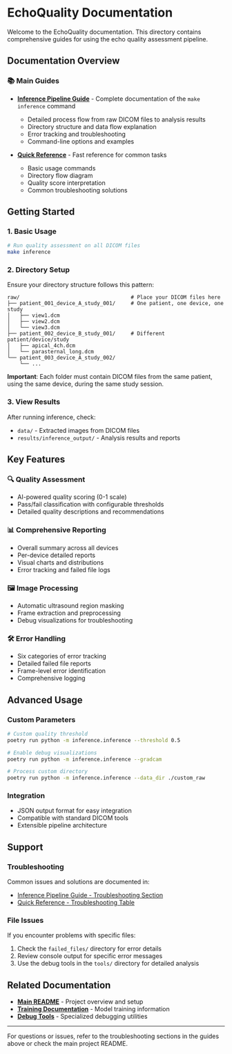 # EchoQuality Documentation

Welcome to the EchoQuality documentation. This directory contains comprehensive guides for using the echo quality assessment pipeline.

## Documentation Overview

### 📚 Main Guides

- **[Inference Pipeline Guide](inference_pipeline.md)** - Complete documentation of the `make inference` command
  - Detailed process flow from raw DICOM files to analysis results
  - Directory structure and data flow explanation
  - Error tracking and troubleshooting
  - Command-line options and examples

- **[Quick Reference](quick_reference.md)** - Fast reference for common tasks
  - Basic usage commands
  - Directory flow diagram
  - Quality score interpretation
  - Common troubleshooting solutions

## Getting Started

### 1. Basic Usage
```bash
# Run quality assessment on all DICOM files
make inference
```

### 2. Directory Setup
Ensure your directory structure follows this pattern:
```
raw/                                    # Place your DICOM files here
├── patient_001_device_A_study_001/     # One patient, one device, one study
│   ├── view1.dcm
│   ├── view2.dcm
│   └── view3.dcm
├── patient_002_device_B_study_001/     # Different patient/device/study
│   ├── apical_4ch.dcm
│   └── parasternal_long.dcm
└── patient_003_device_A_study_002/
    └── ...
```

**Important**: Each folder must contain DICOM files from the same patient, using the same device, during the same study session.

### 3. View Results
After running inference, check:
- `data/` - Extracted images from DICOM files
- `results/inference_output/` - Analysis results and reports

## Key Features

### 🔍 Quality Assessment
- AI-powered quality scoring (0-1 scale)
- Pass/fail classification with configurable thresholds
- Detailed quality descriptions and recommendations

### 📊 Comprehensive Reporting
- Overall summary across all devices
- Per-device detailed reports
- Visual charts and distributions
- Error tracking and failed file logs

### 🖼️ Image Processing
- Automatic ultrasound region masking
- Frame extraction and preprocessing
- Debug visualizations for troubleshooting

### 🛠️ Error Handling
- Six categories of error tracking
- Detailed failed file reports
- Frame-level error identification
- Comprehensive logging

## Advanced Usage

### Custom Parameters
```bash
# Custom quality threshold
poetry run python -m inference.inference --threshold 0.5

# Enable debug visualizations
poetry run python -m inference.inference --gradcam

# Process custom directory
poetry run python -m inference.inference --data_dir ./custom_raw
```

### Integration
- JSON output format for easy integration
- Compatible with standard DICOM tools
- Extensible pipeline architecture

## Support

### Troubleshooting
Common issues and solutions are documented in:
- [Inference Pipeline Guide - Troubleshooting Section](inference_pipeline.md#troubleshooting)
- [Quick Reference - Troubleshooting Table](quick_reference.md#troubleshooting)

### File Issues
If you encounter problems with specific files:
1. Check the `failed_files/` directory for error details
2. Review console output for specific error messages
3. Use the debug tools in the `tools/` directory for detailed analysis

## Related Documentation

- **[Main README](../README.md)** - Project overview and setup
- **[Training Documentation](../training/TRAINING.md)** - Model training information
- **[Debug Tools](../README.md#debug-tools)** - Specialized debugging utilities

---

For questions or issues, refer to the troubleshooting sections in the guides above or check the main project README.
